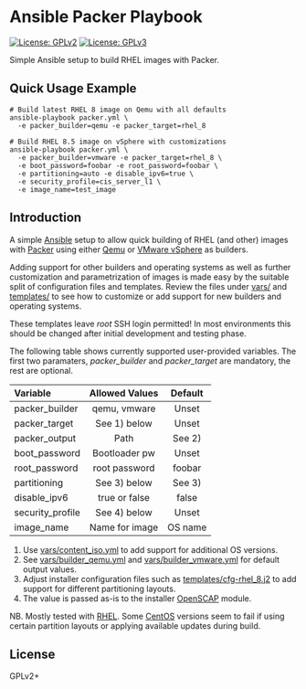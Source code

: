 # Ansible Packer Playbook

[![License: GPLv2](https://img.shields.io/badge/license-GPLv2-brightgreen.svg)](https://www.gnu.org/licenses/old-licenses/gpl-2.0.en.html)
[![License: GPLv3](https://img.shields.io/badge/license-GPLv3-brightgreen.svg)](https://www.gnu.org/licenses/gpl-3.0)

Simple Ansible setup to build RHEL images with Packer.

## Quick Usage Example

```
# Build latest RHEL 8 image on Qemu with all defaults
ansible-playbook packer.yml \
  -e packer_builder=qemu -e packer_target=rhel_8

# Build RHEL 8.5 image on vSphere with customizations
ansible-playbook packer.yml \
  -e packer_builder=vmware -e packer_target=rhel_8 \
  -e boot_password=foobar -e root_password=foobar \
  -e partitioning=auto -e disable_ipv6=true \
  -e security_profile=cis_server_l1 \
  -e image_name=test_image
```

## Introduction

A simple [Ansible](https://www.ansible.com/) setup to allow quick
building of RHEL (and other) images with
[Packer](https://www.packer.io/) using either
[Qemu](https://www.packer.io/docs/builders/qemu) or
[VMware vSphere](https://www.packer.io/docs/builders/vsphere/vsphere-iso)
as builders.

Adding support for other builders and operating systems as well as
further customization and parametrization of images is made easy by the
suitable split of configuration files and templates. Review the files
under [vars/](vars/) and [templates/](templates/) to see how to
customize or add support for new builders and operating systems.

These templates leave _root_ SSH login permitted! In most environments
this should be changed after initial development and testing phase.

The following table shows currently supported user-provided variables.
The first two paramaters, _packer\_builder_ and _packer\_target_ are
mandatory, the rest are optional.

| Variable         |  Allowed Values  |  Default  |
|:-----------------|:----------------:|:---------:|
| packer_builder   |  qemu, vmware    |   Unset   |
| packer_target    |  See 1) below    |   Unset   |
| packer_output    |      Path        |   See 2)  |
| boot_password    |  Bootloader pw   |   Unset   |
| root_password    |  root password   |   foobar  |
| partitioning     |  See 3) below    |   See 3)  |
| disable_ipv6     |  true or false   |   false   |
| security_profile |  See 4) below    |   Unset   |
| image_name       |  Name for image  |  OS name  |

1. Use [vars/content_iso.yml](vars/content_iso.yml) to add support
   for additional OS versions.
2. See [vars/builder_qemu.yml](vars/builder_qemu.yml) and
   [vars/builder_vmware.yml](vars/builder_vmware.yml) for default
   output values.
3. Adjust installer configuration files such as
   [templates/cfg-rhel_8.j2](templates/cfg-rhel_8.j2)
   to add support for different partitioning layouts.
4. The value is passed as-is to the installer
   [OpenSCAP](https://www.open-scap.org/) module.

NB. Mostly tested with
[RHEL](https://www.redhat.com/en/technologies/linux-platforms/enterprise-linux).
Some [CentOS](https://www.centos.org/) versions seem to fail if using
certain partition layouts or applying available updates during build.

## License

GPLv2+
